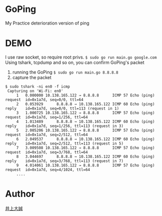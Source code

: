 # GoPing
My Practice
deterioration version of ping
# DEMO 
I use raw socket, so require root privs.
`$ sudo go run main.go google.com`
Using tshark, tcpdump and so on, you can confirm GoPing's packet
1. running the GoPing
`$ sudo go run main.go 8.8.8.8`
2. capture the packet 
```
$ sudo tshark -ni en0 -f icmp
 Capturing on 'Wi-Fi: en0'
     1   0.000000 10.138.165.122 → 8.8.8.8      ICMP 57 Echo (ping) request  id=0x1a7d, seq=0/0, ttl=64
     2   0.053929      8.8.8.8 → 10.138.165.122 ICMP 60 Echo (ping) reply    id=0x1a7d, seq=0/0, ttl=113 (request in 1)
     3   1.000725 10.138.165.122 → 8.8.8.8      ICMP 57 Echo (ping) request  id=0x1a7d, seq=1/256, ttl=64
     4   1.013489      8.8.8.8 → 10.138.165.122 ICMP 60 Echo (ping) reply    id=0x1a7d, seq=1/256, ttl=113 (request in 3)
     5   2.005206 10.138.165.122 → 8.8.8.8      ICMP 57 Echo (ping) request  id=0x1a7d, seq=2/512, ttl=64
     6   2.049537      8.8.8.8 → 10.138.165.122 ICMP 60 Echo (ping) reply    id=0x1a7d, seq=2/512, ttl=113 (request in 5)
     7   3.009508 10.138.165.122 → 8.8.8.8      ICMP 57 Echo (ping) request  id=0x1a7d, seq=3/768, ttl=64
     8   3.044697      8.8.8.8 → 10.138.165.122 ICMP 60 Echo (ping) reply    id=0x1a7d, seq=3/768, ttl=113 (request in 7)
     9   4.014061 10.138.165.122 → 8.8.8.8      ICMP 57 Echo (ping) request  id=0x1a7d, seq=4/1024, ttl=64
     ....
```
# Author
[井上大誠](https://github.com/taise-hub)
